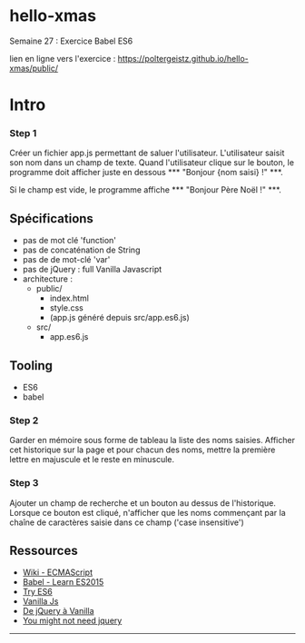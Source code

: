 # hello-xmas
Semaine 27 : Exercice Babel ES6

lien en ligne vers l'exercice : https://poltergeistz.github.io/hello-xmas/public/


# Intro

### Step 1
Créer un fichier app.js permettant de saluer l'utilisateur. L'utilisateur saisit son nom dans un champ de texte.
Quand l'utilisateur clique sur le bouton, le programme doit afficher juste en dessous *** "Bonjour {nom saisi} !" ***.

Si le champ est vide, le programme affiche *** "Bonjour Père Noël !" ***.


## Spécifications
* pas de mot clé 'function'
* pas de concaténation de String
* pas de de mot-clé 'var'
* pas de jQuery : full Vanilla Javascript
* architecture :
  * public/
    * index.html
    * style.css
    * (app.js généré depuis src/app.es6.js)
  * src/
    * app.es6.js

## Tooling
* ES6
* babel


### Step 2
Garder en mémoire sous forme de tableau la liste des noms saisies. Afficher cet historique sur la page et pour chacun des noms, mettre la première lettre en majuscule et le reste en minuscule.

### Step 3
Ajouter un champ de recherche et un bouton au dessus de l'historique. Lorsque ce bouton est cliqué, n'afficher que les noms commençant par la chaîne de caractères saisie dans ce champ ('case insensitive')

## Ressources
* [Wiki - ECMAScript](https://en.wikipedia.org/wiki/ECMAScript)
* [Babel - Learn ES2015](http://babeljs.io/learn-es2015/)
* [Try ES6](http://babeljs.io/repl/#?babili=false&evaluate=true&lineWrap=false&presets=latest%2Creact%2Cstage-2&experimental=false&loose=false&spec=false&code=%5B1%2C2%2C3%5D.map(n%20%3D%3E%20n%20%2B%201)%3B&playground=true)
* [Vanilla Js](http://vanilla-js.com/)
* [De jQuery à Vanilla](http://putaindecode.io/fr/articles/js/de-jquery-a-vanillajs/)
* [You might not need jquery](http://youmightnotneedjquery.com/)


---
